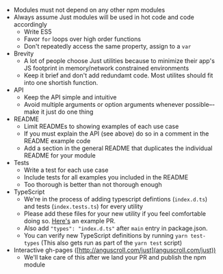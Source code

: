 * Modules must not depend on any other npm modules
* Always assume Just modules will be used in hot code and code accordingly
  * Write ES5
  * Favor `for` loops over high order functions
  * Don't repeatedly access the same property, assign to a `var`
* Brevity
  * A lot of people choose Just utilities because to minimize their app's JS footprint in memory/network constrained environments
  * Keep it brief and don't add redundamt code. Most utilites should fit into one shortish function.
* API
  * Keep the API simple and intuitive
  * Avoid multiple arguments or option arguments whenever possible–-make it just do one thing
* README
  * Limit READMEs to showing examples of each use case
  * If you must explain the API (see above) do so in a comment in the README example code
  * Add a section in the general README that duplicates the individual README for your module
* Tests
  * Write a test for each use case
  * Include tests for all examples you included in the README
  * Too thorough is better than not thorough enough
* TypeScript
  * We're in the process of adding typescript defintions (`index.d.ts`) and tests (`index.tests.ts`) for every utility
  * Please add these files for your new utility if you feel comfortable doing so. [Here's](https://github.com/angus-c/just/pull/247/files) an example PR.
  * Also add `"types": "index.d.ts"` after `main` entry in package.json. 
  * You can verify new TypeScript definitions by running `yarn test-types` (This also gets run as part of the `yarn test` script)
* Interactive gh-pages ([http://anguscroll.com/just](anguscroll.com/just))
  * We'll take care of this after we land your PR and publish the npm module
